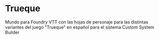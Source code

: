 # Trueque
Mundo para Foundry VTT con las hojas de personaje para las distintas variantes del juego "Trueque" en español para el sistema Custom System Builder
